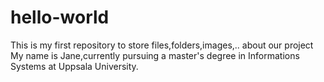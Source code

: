 # hello-world
This is my first repository to store files,folders,images,.. about our project
My name is Jane,currently pursuing a master's degree in Informations Systems at Uppsala University.
